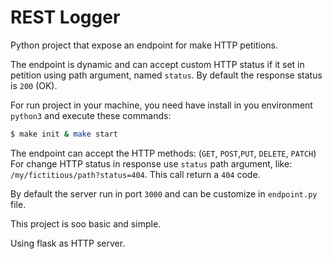 # REST Logger #

Python project that expose an endpoint for make HTTP
petitions.

The endpoint is dynamic and can accept custom HTTP status if it set in petition using path argument, named `status`.
By default the response status is `200` (OK).

For run project in your machine, you need have install in you environment `python3` and execute these commands:

``` bash
$ make init & make start
``` 

The endpoint can accept the HTTP methods: (`GET`, `POST`,`PUT`, `DELETE`, `PATCH`)
For change HTTP status in response use `status` path argument, like: `/my/fictitious/path?status=404`.
This call return a `404` code.

By default the server run in port `3000` and can be customize in `endpoint.py` file.

This project is soo basic and simple. 

Using flask as HTTP server.
